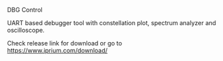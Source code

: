 DBG Control

UART based debugger tool with constellation plot, spectrum analyzer and oscilloscope.

Check release link for download or go to https://www.iprium.com/download/
